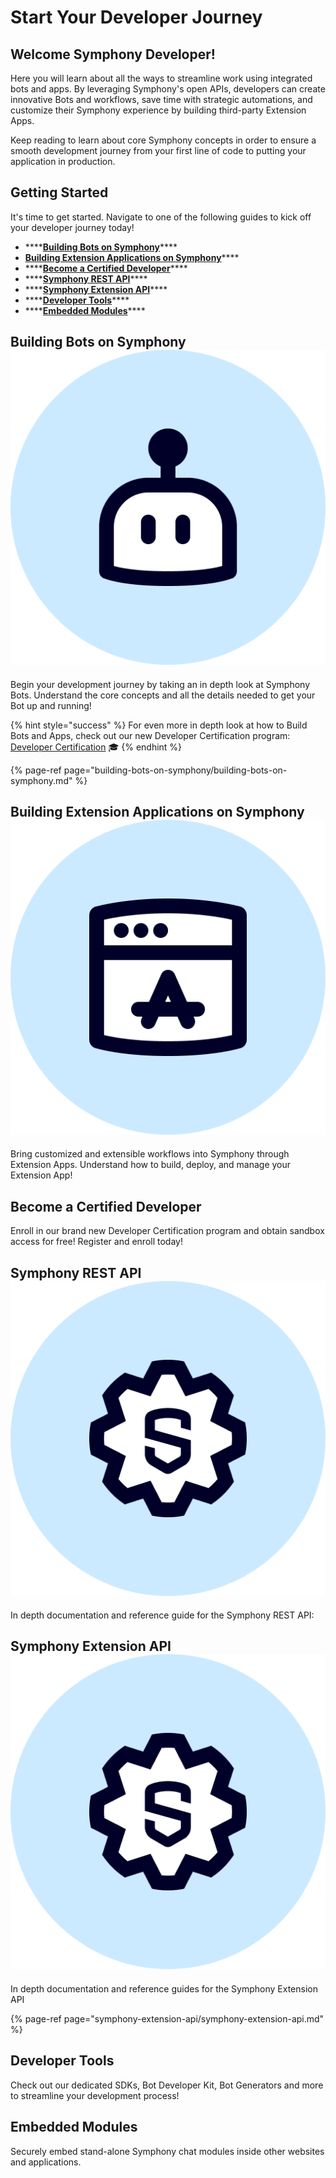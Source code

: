 # Start Your Developer Journey

## **Welcome Symphony Developer!**

Here you will learn about all the ways to streamline work using integrated bots and apps. By leveraging Symphony's open APIs, developers can create innovative Bots and workflows, save time with strategic automations, and customize their Symphony experience by building third-party Extension Apps.

Keep reading to learn about core Symphony concepts in order to ensure a smooth development journey from your first line of code to putting your application in production.  

## Getting Started

It's time to get started.  Navigate to one of the following guides to kick off your developer journey today!

* \*\*\*\*[**Building Bots on Symphony**](./#building-bots-on-symphony)\*\*\*\*
* [**Building Extension Applications on Symphony**](./#building-extension-applications-on-symphony)\*\*\*\*
* \*\*\*\*[**Become a Certified Developer**](./#developer-certification)\*\*\*\*
* \*\*\*\*[**Symphony REST API**](./#symphony-rest-api)\*\*\*\*
* \*\*\*\*[**Symphony Extension API**](./#symphony-extension-api)\*\*\*\*
* \*\*\*\*[**Developer Tools**](./#developer-tools)\*\*\*\*
* \*\*\*\*[**Embedded Modules**](./#embedded-modules)\*\*\*\*

## Building Bots on Symphony ![](.gitbook/assets/bot-large.png)

Begin your development journey by taking an in depth look at Symphony Bots. Understand the core concepts and all the details needed to get your Bot up and running!

{% hint style="success" %}
For even more in depth look at how to Build Bots and Apps, check out our new Developer Certification program: [Developer Certification](developer-certification/untitled.md) 🎓
{% endhint %}

{% page-ref page="building-bots-on-symphony/building-bots-on-symphony.md" %}

## Building Extension Applications on Symphony ![](.gitbook/assets/extension-app-large.png)

Bring customized and extensible workflows into Symphony through Extension Apps. Understand how to build, deploy, and manage your Extension App!

## Become a Certified Developer

Enroll in our brand new Developer Certification program and obtain sandbox access for free! Register and enroll today!

## Symphony REST API ![](.gitbook/assets/symphony-api-large.png)

In depth documentation and reference guide for the Symphony REST API:

## Symphony Extension API ![](.gitbook/assets/symphony-api-large.png)

In depth documentation and reference guides for the Symphony Extension API

{% page-ref page="symphony-extension-api/symphony-extension-api.md" %}

## Developer Tools

Check out our dedicated SDKs, Bot Developer Kit, Bot Generators and more to streamline your development process!

## Embedded Modules

Securely embed stand-alone Symphony chat modules inside other websites and applications.

